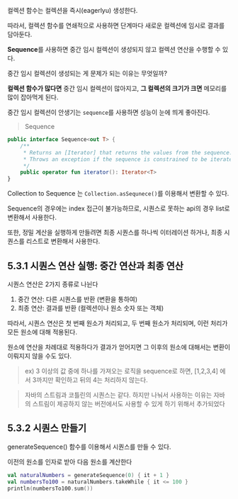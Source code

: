 컬렉션 함수는 컬렉션을 즉시(eagerlyu) 생성한다.

따라서, 컬렉션 함수를 연쇄적으로 사용하면 단계마다 새로운 컬렉션에 임시로 결과를 담아둔다.

**Sequence**를 사용하면 중간 임시 컬렉션이 생성되지 않고 컬렉션 연산을 수행할 수 있다.

중간 임시 컬렉션이 생성되는 게 문제가 되는 이유는 무엇일까?

**컬렉션 함수가 많다면** 중간 임시 컬렉션이 많아지고, **그 컬렉션의 크기가 크면** 메모리를 많이 잡아먹게 된다.

중간 임시 컬렉션이 안생기는 `sequence`를 사용하면 성능이 눈에 띄게 좋아진다.

> Sequence
```kotlin
public interface Sequence<out T> {
    /**
     * Returns an [Iterator] that returns the values from the sequence.
     * Throws an exception if the sequence is constrained to be iterated once and `iterator` is invoked the second time.
     */
    public operator fun iterator(): Iterator<T>
}
```

Collection to Sequence 는 `Collection.asSequnece()`를 이용해서 변환할 수 있다.

Sequence의 경우에는 index 접근이 불가능하므로, 시퀀스로 못하는 api의 경우 list로 변환해서 사용한다.

또한, 정밀 계산을 실행하게 만들려면 최종 시퀀스를 하나씩 이터레이션 하거나, 최종 시퀀스를 리스트로 변환해서 사용한다.


## 5.3.1 시퀀스 연산 실행: 중간 연산과 최종 연산
시퀀스 연산은 2가지 종류로 나뉜다
1. 중간 연산: 다른 시퀀스를 반환 (변환을 통하여)
2. 최종 연산: 결과를 반환 (컬렉션이나 원소 숫자 또는 객체)

따라서, 시퀀스 연산은 첫 번째 원소가 처리되고, 두 번째 원소가 처리되며, 이런 처리가 모든 원소에 대해 적용된다.

원소에 연산을 차례대로 적용하다가 결과가 얻어지면 그 이후의 원소에 대해서는 변환이 이뤄지지 않을 수도 있다.

> ex) 3 이상의 값 중에 하나를 가져오는 로직을 sequence로 하면, [1,2,3,4] 에서 3까지만 확인하고 뒤의 4는 처리하지 않는다.

> 자바의 스트림과 코틀린의 시퀀스는 같다. 하지만 나눠서 사용하는 이유는 자바의 스트림이 제공하지 않는 버전에서도 사용할 수 있게 하기 위해서 추가되었다


## 5.3.2 시퀀스 만들기
generateSequence() 함수를 이용해서 시퀀스를 만들 수 있다.

이전의 원소를 인자로 받아 다음 원소를 계산한다

```kotlin
val naturalNumbers = generateSequence(0) { it + 1 }
val numbersTo100 = naturalNumbers.takeWhile { it <= 100 }
println(numbersTo100.sum())
```

